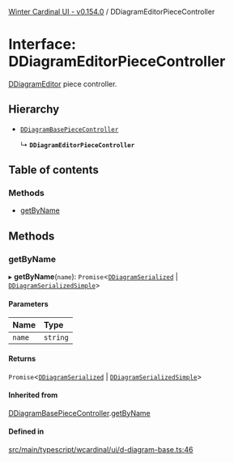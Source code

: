 [Winter Cardinal UI - v0.154.0](../index.md) / DDiagramEditorPieceController

# Interface: DDiagramEditorPieceController

[DDiagramEditor](../classes/DDiagramEditor.md) piece controller.

## Hierarchy

- [`DDiagramBasePieceController`](DDiagramBasePieceController.md)

  ↳ **`DDiagramEditorPieceController`**

## Table of contents

### Methods

- [getByName](DDiagramEditorPieceController.md#getbyname)

## Methods

### getByName

▸ **getByName**(`name`): `Promise`<[`DDiagramSerialized`](DDiagramSerialized.md) \| [`DDiagramSerializedSimple`](DDiagramSerializedSimple.md)\>

#### Parameters

| Name | Type |
| :------ | :------ |
| `name` | `string` |

#### Returns

`Promise`<[`DDiagramSerialized`](DDiagramSerialized.md) \| [`DDiagramSerializedSimple`](DDiagramSerializedSimple.md)\>

#### Inherited from

[DDiagramBasePieceController](DDiagramBasePieceController.md).[getByName](DDiagramBasePieceController.md#getbyname)

#### Defined in

[src/main/typescript/wcardinal/ui/d-diagram-base.ts:46](https://github.com/winter-cardinal/winter-cardinal-ui/blob/v0.154.0/src/main/typescript/wcardinal/ui/d-diagram-base.ts#L46)
